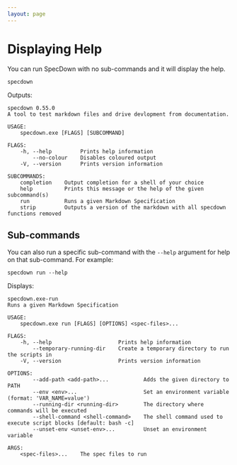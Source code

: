 ```yaml
---
layout: page
---
```


# Displaying Help

You can run SpecDown with no sub-commands and it will display the help.

``` shell
specdown
```

Outputs:

    specdown 0.55.0
    A tool to test markdown files and drive devlopment from documentation.
    
    USAGE:
        specdown.exe [FLAGS] [SUBCOMMAND]
    
    FLAGS:
        -h, --help         Prints help information
            --no-colour    Disables coloured output
        -V, --version      Prints version information
    
    SUBCOMMANDS:
        completion    Output completion for a shell of your choice
        help          Prints this message or the help of the given subcommand(s)
        run           Runs a given Markdown Specification
        strip         Outputs a version of the markdown with all specdown functions removed

## Sub-commands

You can also run a specific sub-command with the `--help` argument for help on that sub-command.
For example:

``` shell
specdown run --help
```

Displays:

    specdown.exe-run 
    Runs a given Markdown Specification
    
    USAGE:
        specdown.exe run [FLAGS] [OPTIONS] <spec-files>...
    
    FLAGS:
        -h, --help                     Prints help information
            --temporary-running-dir    Create a temporary directory to run the scripts in
        -V, --version                  Prints version information
    
    OPTIONS:
            --add-path <add-path>...           Adds the given directory to PATH
            --env <env>...                     Set an environment variable (format: 'VAR_NAME=value')
            --running-dir <running-dir>        The directory where commands will be executed
            --shell-command <shell-command>    The shell command used to execute script blocks [default: bash -c]
            --unset-env <unset-env>...         Unset an environment variable
    
    ARGS:
        <spec-files>...    The spec files to run

